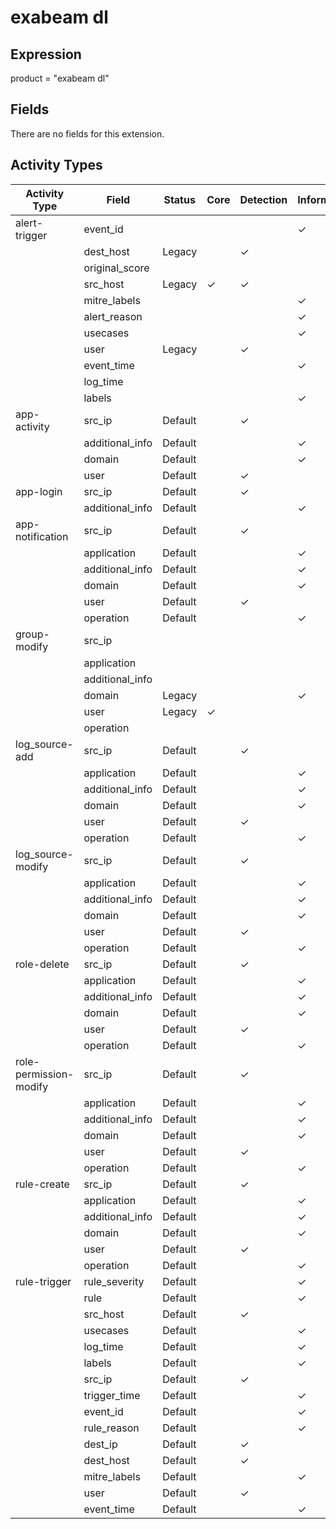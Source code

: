 exabeam dl
==========

Expression
----------

product = "exabeam dl"

Fields
------

There are no fields for this extension.

Activity Types
--------------

| Activity Type          | Field           | Status  | Core     | Detection | Informational |
| ---------------------- | --------------- | ------- | -------- | --------- | ------------- |
| alert-trigger          | event_id        |         |          |           | &#10003;      |
|                        | dest_host       | Legacy  |          | &#10003;  |               |
|                        | original_score  |         |          |           |               |
|                        | src_host        | Legacy  | &#10003; | &#10003;  |               |
|                        | mitre_labels    |         |          |           | &#10003;      |
|                        | alert_reason    |         |          |           | &#10003;      |
|                        | usecases        |         |          |           | &#10003;      |
|                        | user            | Legacy  |          | &#10003;  |               |
|                        | event_time      |         |          |           | &#10003;      |
|                        | log_time        |         |          |           |               |
|                        | labels          |         |          |           | &#10003;      |
| app-activity           | src_ip          | Default |          | &#10003;  |               |
|                        | additional_info | Default |          |           | &#10003;      |
|                        | domain          | Default |          |           | &#10003;      |
|                        | user            | Default |          | &#10003;  |               |
| app-login              | src_ip          | Default |          | &#10003;  |               |
|                        | additional_info | Default |          |           | &#10003;      |
| app-notification       | src_ip          | Default |          | &#10003;  |               |
|                        | application     | Default |          |           | &#10003;      |
|                        | additional_info | Default |          |           | &#10003;      |
|                        | domain          | Default |          |           | &#10003;      |
|                        | user            | Default |          | &#10003;  |               |
|                        | operation       | Default |          |           | &#10003;      |
| group-modify           | src_ip          |         |          |           |               |
|                        | application     |         |          |           |               |
|                        | additional_info |         |          |           |               |
|                        | domain          | Legacy  |          |           | &#10003;      |
|                        | user            | Legacy  | &#10003; |           |               |
|                        | operation       |         |          |           |               |
| log_source-add         | src_ip          | Default |          | &#10003;  |               |
|                        | application     | Default |          |           | &#10003;      |
|                        | additional_info | Default |          |           | &#10003;      |
|                        | domain          | Default |          |           | &#10003;      |
|                        | user            | Default |          | &#10003;  |               |
|                        | operation       | Default |          |           | &#10003;      |
| log_source-modify      | src_ip          | Default |          | &#10003;  |               |
|                        | application     | Default |          |           | &#10003;      |
|                        | additional_info | Default |          |           | &#10003;      |
|                        | domain          | Default |          |           | &#10003;      |
|                        | user            | Default |          | &#10003;  |               |
|                        | operation       | Default |          |           | &#10003;      |
| role-delete            | src_ip          | Default |          | &#10003;  |               |
|                        | application     | Default |          |           | &#10003;      |
|                        | additional_info | Default |          |           | &#10003;      |
|                        | domain          | Default |          |           | &#10003;      |
|                        | user            | Default |          | &#10003;  |               |
|                        | operation       | Default |          |           | &#10003;      |
| role-permission-modify | src_ip          | Default |          | &#10003;  |               |
|                        | application     | Default |          |           | &#10003;      |
|                        | additional_info | Default |          |           | &#10003;      |
|                        | domain          | Default |          |           | &#10003;      |
|                        | user            | Default |          | &#10003;  |               |
|                        | operation       | Default |          |           | &#10003;      |
| rule-create            | src_ip          | Default |          | &#10003;  |               |
|                        | application     | Default |          |           | &#10003;      |
|                        | additional_info | Default |          |           | &#10003;      |
|                        | domain          | Default |          |           | &#10003;      |
|                        | user            | Default |          | &#10003;  |               |
|                        | operation       | Default |          |           | &#10003;      |
| rule-trigger           | rule_severity   | Default |          |           | &#10003;      |
|                        | rule            | Default |          |           | &#10003;      |
|                        | src_host        | Default |          | &#10003;  |               |
|                        | usecases        | Default |          |           | &#10003;      |
|                        | log_time        | Default |          |           | &#10003;      |
|                        | labels          | Default |          |           | &#10003;      |
|                        | src_ip          | Default |          | &#10003;  |               |
|                        | trigger_time    | Default |          |           | &#10003;      |
|                        | event_id        | Default |          |           | &#10003;      |
|                        | rule_reason     | Default |          |           | &#10003;      |
|                        | dest_ip         | Default |          | &#10003;  |               |
|                        | dest_host       | Default |          | &#10003;  |               |
|                        | mitre_labels    | Default |          |           | &#10003;      |
|                        | user            | Default |          | &#10003;  |               |
|                        | event_time      | Default |          |           | &#10003;      |

